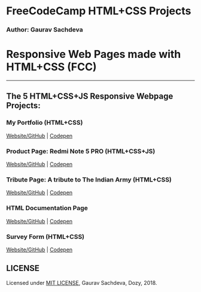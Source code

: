# FreeCodeCamp HTML+CSS Projects
### Author: Gaurav Sachdeva

# Responsive Web Pages made with HTML+CSS (FCC)

---------------
## The 5 HTML+CSS+JS Responsive Webpage Projects:
### My Portfolio (HTML+CSS)
[Website/GitHub](http://www.arav.cf/fcc-html/my-portfolio/) | 
[Codepen](https://codepen.io/gauravsachdeva/pen/PBPJvR)

### Product Page: Redmi Note 5 PRO (HTML+CSS+JS)
[Website/GitHub](http://www.arav.cf/fcc-html/product-page/) | 
[Codepen](https://codepen.io/gauravsachdeva/pen/ZjbRVN)

### Tribute Page: A tribute to The Indian Army (HTML+CSS)
[Website/GitHub](http://www.arav.cf/fcc-html/tribute-page/) | 
[Codepen](https://codepen.io/gauravsachdeva/pen/QBbKEv)

### HTML Documentation Page
[Website/GitHub](http://www.arav.cf/fcc-html/technical-documentation-page/) | 
[Codepen](https://codepen.io/gauravsachdeva/pen/djYjdJ)

### Survey Form (HTML+CSS)
[Website/GitHub](http://www.arav.cf/fcc-html/survey-form/) | 
[Codepen](https://codepen.io/gauravsachdeva/pen/KBpaJN)

## LICENSE
Licensed under [MIT LICENSE](LICENSE), Gaurav Sachdeva, Dozy, 2018. 
